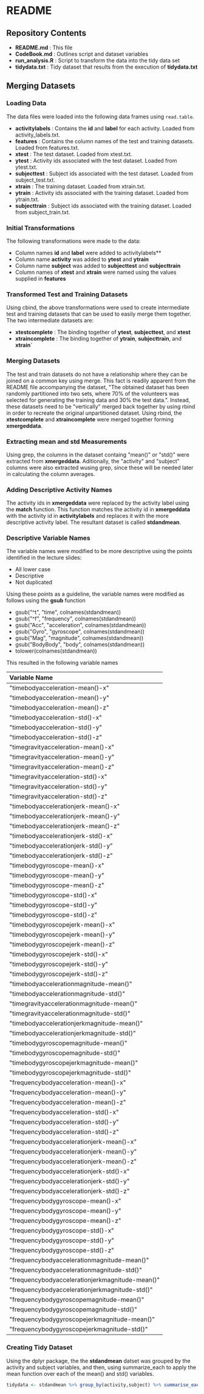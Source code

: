 # README

## Repository Contents
* **README.md** : This file
* **CodeBook.md** : Outlines script and dataset variables
* **run_analysis.R** : Script to transform the data into the tidy data set
* **tidydata.txt** : Tidy dataset that results from the execution of **tidydata.txt**

## Merging Datasets

### Loading Data
The data files were loaded into the following data frames using `read.table`.
* **activitylabels** : Contains the **id** and **label** for each activity.  Loaded from activity_labels.txt.
* **features** : Contains the column names of the test and training datasets.  Loaded from features.txt.
* **xtest** : The test dataset.  Loaded from xtest.txt.
* **ytest** : Activity ids associated with the test dataset.  Loaded from ytest.txt.
* **subjecttest** : Subject ids associated with the test dataset.  Loaded from subject_test.txt.
* **xtrain** : The training dataset.  Loaded from xtrain.txt.
* **ytrain** : Activity ids associated with the training dataset.  Loaded from ytrain.txt.
* **subjecttrain** : Subject ids associated with the training dataset.  Loaded from subject_train.txt.

### Initial Transformations
The following transformations were made to the data:
* Column names **id** and **label** were added to activitylabels**
* Column name **activity** was added to **ytest** and **ytrain**
* Column name **subject** was added to **subjecttest** and **subjecttrain**
* Column names of **xtest** and **xtrain** were named using the values supplied in **features**

### Transformed Test and Training Datasets
Using cbind, the above transformations were used to create intermediate test and training datasets that can be used to easily merge them together.  The two intermediate datasets are:
* **xtestcomplete** : The binding together of **ytest**, **subjecttest**, and **xtest**
* **xtraincomplete** : The binding together of **ytrain**, **subjecttrain**, and **xtrain`**

### Merging Datasets
The test and train datasets do not have a relationship where they can be joined on a common key using merge.  This fact is readily apparent from the README file accompanying the dataset, "The obtained dataset has been randomly partitioned into two sets, where 70% of the volunteers was selected for generating the training data and 30% the test data.".  Instead, these datasets need to be "vertically" merged back together by using rbind in order to recreate the original unpartitioned dataset.  Using rbind, the **xtestcomplete** and **xtraincomplete** were merged together forming **xmergeddata**.

### Extracting mean and std Measurements
Using grep, the columns in the dataset containg "mean()" or "std()" were extracted from **xmergeddata**.  Aditionally, the "activity" and "subject" columns were also extracted wusing grep, since these will be needed later in calculating the column averages.

### Adding Descriptive Activity Names
The activity ids in **xmergeddata** were replaced by the activity label using the **match** function.  This function matches the activity id in **xmergeddata** with the activity id in **activitylabels** and replaces it with the more descriptive activity label.  The resultant dataset is called **stdandmean**.

### Descriptive Variable Names
The variable names were modified to be more descriptive using the points identified in the lecture slides:
* All lower case
* Descriptive
* Not duplicated

Using these points as a guideline, the variable names were modified as follows using the **gsub** function
* gsub("^t", "time", colnames(stdandmean))
* gsub("^f", "frequency", colnames(stdandmean))
* gsub("Acc", "acceleration", colnames(stdandmean))
* gsub("Gyro", "gyroscope", colnames(stdandmean))
* gsub("Mag", "magnitude", colnames(stdandmean))
* gsub("BodyBody", "body", colnames(stdandmean))
* tolower(colnames(stdandmean))

This resulted in the following variable names

| Variable Name										|
|:--------------------------------------------------|
| "timebodyacceleration-mean()-x"           		|
| "timebodyacceleration-mean()-y"           		|
| "timebodyacceleration-mean()-z"           		|
| "timebodyacceleration-std()-x"            		|
| "timebodyacceleration-std()-y"            		|
| "timebodyacceleration-std()-z"            		|
| "timegravityacceleration-mean()-x"        		|
| "timegravityacceleration-mean()-y"        		|
| "timegravityacceleration-mean()-z"        		|
| "timegravityacceleration-std()-x"         		|
| "timegravityacceleration-std()-y"         		|
| "timegravityacceleration-std()-z"         		|
| "timebodyaccelerationjerk-mean()-x"       		|
| "timebodyaccelerationjerk-mean()-y"       		|
| "timebodyaccelerationjerk-mean()-z"       		|
| "timebodyaccelerationjerk-std()-x"        		|
| "timebodyaccelerationjerk-std()-y"        		|
| "timebodyaccelerationjerk-std()-z"        		|
| "timebodygyroscope-mean()-x"              		|
| "timebodygyroscope-mean()-y"              		|
| "timebodygyroscope-mean()-z"              		|
| "timebodygyroscope-std()-x"               		|
| "timebodygyroscope-std()-y"               		|
| "timebodygyroscope-std()-z"               		|
| "timebodygyroscopejerk-mean()-x"        			|
| "timebodygyroscopejerk-mean()-y"          		|
| "timebodygyroscopejerk-mean()-z"          		|
| "timebodygyroscopejerk-std()-x"           		|    
| "timebodygyroscopejerk-std()-y"          			|     
| "timebodygyroscopejerk-std()-z"           		|    
| "timebodyaccelerationmagnitude-mean()"    		|     
| "timebodyaccelerationmagnitude-std()"     		|    
| "timegravityaccelerationmagnitude-mean()" 		|     
| "timegravityaccelerationmagnitude-std()"  		|    
| "timebodyaccelerationjerkmagnitude-mean()"		|     
| "timebodyaccelerationjerkmagnitude-std()" 		|    
| "timebodygyroscopemagnitude-mean()"       		|     
| "timebodygyroscopemagnitude-std()"        		|    
| "timebodygyroscopejerkmagnitude-mean()"   		|     
| "timebodygyroscopejerkmagnitude-std()"    		|    
| "frequencybodyacceleration-mean()-x"      		|     
| "frequencybodyacceleration-mean()-y"      		|    
| "frequencybodyacceleration-mean()-z"      		|     
| "frequencybodyacceleration-std()-x"       		|    
| "frequencybodyacceleration-std()-y"       		|     
| "frequencybodyacceleration-std()-z"       		|    
| "frequencybodyaccelerationjerk-mean()-x"  		|     
| "frequencybodyaccelerationjerk-mean()-y"  		|    
| "frequencybodyaccelerationjerk-mean()-z"  		|     
| "frequencybodyaccelerationjerk-std()-x"   		|    
| "frequencybodyaccelerationjerk-std()-y"   		|     
| "frequencybodyaccelerationjerk-std()-z"   		|    
| "frequencybodygyroscope-mean()-x"         		|     
| "frequencybodygyroscope-mean()-y"         		|    
| "frequencybodygyroscope-mean()-z"         		|     
| "frequencybodygyroscope-std()-x"          		|    
| "frequencybodygyroscope-std()-y"          		|     
| "frequencybodygyroscope-std()-z"        		  	|    
| "frequencybodyaccelerationmagnitude-mean()"		|    
| "frequencybodyaccelerationmagnitude-std()"		|    
| "frequencybodyaccelerationjerkmagnitude-mean()"	|
| "frequencybodyaccelerationjerkmagnitude-std()"	|
| "frequencybodygyroscopemagnitude-mean()"   		|    
| "frequencybodygyroscopemagnitude-std()"     		|  
| "frequencybodygyroscopejerkmagnitude-mean()"    	|
| "frequencybodygyroscopejerkmagnitude-std()"  		|


### Creating Tidy Dataset
Using the dplyr package, the the **stdandmean** datset was grouped by the activity and subject variables, and then, using summarize_each to apply the mean function over each of the mean() and std() variables.
```r
tidydata <- stdandmean %>% group_by(activity,subject) %>% summarise_each(funs(mean),-subject,-activity)
```
